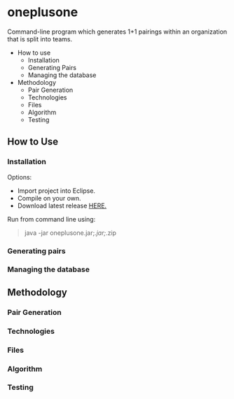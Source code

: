 oneplusone
=============

Command-line program which generates 1+1 pairings within an organization that is split into teams.

<ul>
<li> How to use
  <ul>
  <li> Installation
  <li> Generating Pairs
  <li> Managing the database
  </ul>
<li> Methodology
  <ul>
  <li> Pair Generation
  <li> Technologies
  <li> Files
  <li> Algorithm
  <li> Testing
  </ul>
</ul>

## How to Use

### Installation

Options:
<ul>
<li> Import project into Eclipse.
<li> Compile on your own.
<li> Download latest release <a href="https://github.com/cheniel/oneplusone/releases">HERE.</a> 
</ul>

Run from command line using:
> java -jar oneplusone.jar;*.jar;*.zip

### Generating pairs


### Managing the database

## Methodology

### Pair Generation

### Technologies

### Files

### Algorithm

### Testing
